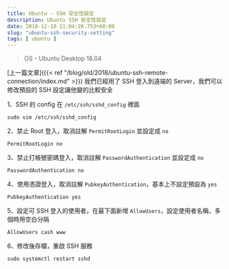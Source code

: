 ```yaml
---
title: Ubuntu - SSH 安全性設定
description: Ubuntu SSH 安全性設定
date: 2018-12-10 11:04:26.753+08:00
slug: "ubuntu-ssh-security-setting"
tags: [ ubuntu ]
---
```


> OS - Ubuntu Desktop 18.04

[上一篇文章]({{< ref "/blog/old/2018/ubuntu-ssh-remote-connection/index.md" >}}) 我們已經用了 SSH 登入到遠端的 Server，我們可以修改預設的 SSH 設定讓他變的比較安全

1、SSH 的 config 在 `/etc/ssh/sshd_config` 裡面

```shell
sudo vim /etc/ssh/sshd_config
```

2、禁止 Root 登入，取消註解 `PermitRootLogin` 並設定成 `no`

```shell
PermitRootLogin no
```

3、禁止打帳號密碼登入，取消註解 `PasswordAuthentication` 並設定成 `no`

```shell
PasswordAuthentication no
```

4、使用憑證登入，取消註解 `PubkeyAuthentication`，基本上不設定預設為 `yes`

```shell
PubkeyAuthentication yes
```

5、設定可 SSH 登入的使用者，在最下面新增 `AllowUsers`，設定使用者名稱，多個時用空白分隔

```shell
AllowUsers cash www
```

6、修改後存檔，重啟 SSH 服務

```shell
sudo systemctl restart sshd
```